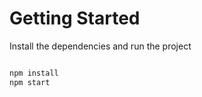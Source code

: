 # Getting Started

Install the dependencies and run the project

```bash

npm install
npm start

```
